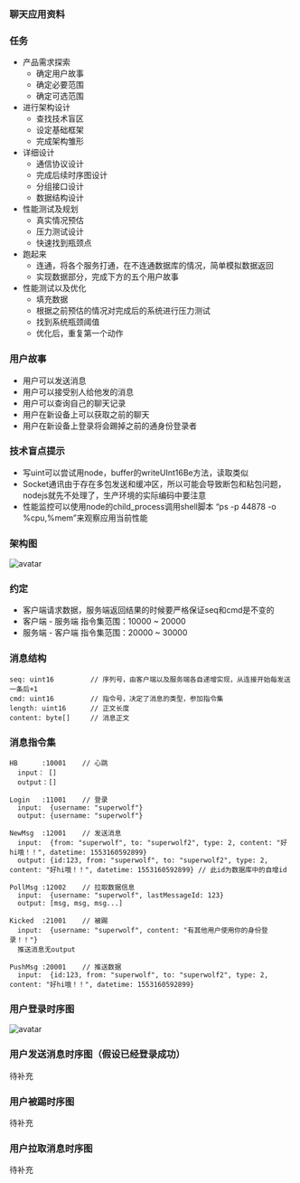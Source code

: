 ### 聊天应用资料

### 任务
* 产品需求探索
  * 确定用户故事
  * 确定必要范围
  * 确定可选范围
* 进行架构设计
  * 查找技术盲区
  * 设定基础框架
  * 完成架构雏形
* 详细设计
  * 通信协议设计
  * 完成后续时序图设计
  * 分组接口设计
  * 数据结构设计
* 性能测试及规划
  * 真实情况预估
  * 压力测试设计
  * 快速找到瓶颈点
* 跑起来
  * 连通，将各个服务打通，在不连通数据库的情况，简单模拟数据返回
  * 实现数据部分，完成下方的五个用户故事
* 性能测试以及优化
  * 填充数据
  * 根据之前预估的情况对完成后的系统进行压力测试
  * 找到系统瓶颈阈值
  * 优化后，重复第一个动作

### 用户故事
* 用户可以发送消息
* 用户可以接受别人给他发的消息
* 用户可以查询自己的聊天记录
* 用户在新设备上可以获取之前的聊天
* 用户在新设备上登录将会踢掉之前的通身份登录者

### 技术盲点提示
* 写uint可以尝试用node，buffer的writeUInt16Be方法，读取类似
* Socket通讯由于存在多包发送和缓冲区，所以可能会导致断包和粘包问题，nodejs就先不处理了，生产环境的实际编码中要注意
* 性能监控可以使用node的child_process调用shell脚本 “ps -p 44878 -o %cpu,%mem”来观察应用当前性能

### 架构图
![avatar](https://github.com/runawaygo/BackendTraining/blob/master/connector-node/Business%20Architect.png?raw=true)

### 约定
* 客户端请求数据，服务端返回结果的时候要严格保证seq和cmd是不变的  
* 客户端 - 服务端 指令集范围：10000 ~ 20000  
* 服务端 - 客户端 指令集范围：20000 ~ 30000 
### 消息结构
```
seq: uint16         // 序列号，由客户端以及服务端各自递增实现，从连接开始每发送一条后+1
cmd: uint16         // 指令号，决定了消息的类型，参加指令集
length: uint16      // 正文长度
content: byte[]     // 消息正文
```

### 消息指令集 
```
HB      :10001    // 心跳 
  input： []  
  output：[]

Login   :11001    // 登录  
  input:  {username: "superwolf"} 
  output: {username: "superwolf"}

NewMsg  :12001    // 发送消息  
  input:  {from: "superwolf", to: "superwolf2", type: 2, content: "好hi哦！！", datetime: 1553160592899}
  output: {id:123, from: "superwolf", to: "superwolf2", type: 2, content: "好hi哦！！", datetime: 1553160592899} // 此id为数据库中的自增id

PollMsg :12002    // 拉取数据信息  
  input:  {username: "superwolf", lastMessageId: 123}
  output: [msg, msg, msg...]

Kicked  :21001    // 被踢  
  input:  {username: "superwolf", content: "有其他用户使用你的身份登录！！"}
  推送消息无output

PushMsg :20001    // 推送数据
  input:  {id:123, from: "superwolf", to: "superwolf2", type: 2, content: "好hi哦！！", datetime: 1553160592899}
```
### 用户登录时序图
![avatar](https://github.com/runawaygo/BackendTraining/blob/master/connector-node/User%20Login%20Timing%20Diagram.png?raw=true)

### 用户发送消息时序图（假设已经登录成功）
待补充

### 用户被踢时序图
待补充

### 用户拉取消息时序图
待补充

